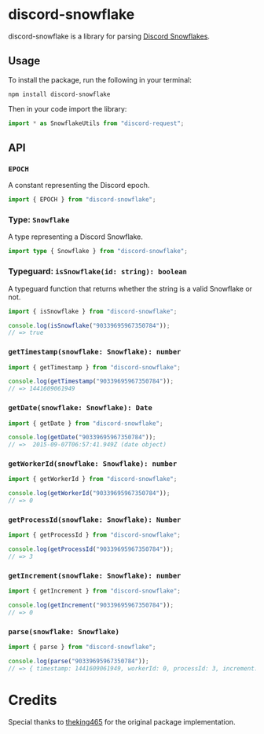 # discord-snowflake

discord-snowflake is a library for parsing [Discord Snowflakes](https://discord.com/developers/docs/reference#snowflakes).

## Usage

To install the package, run the following in your terminal:

```
npm install discord-snowflake
```

Then in your code import the library:

```js
import * as SnowflakeUtils from "discord-request";
```

## API

### `EPOCH`

A constant representing the Discord epoch.

```js
import { EPOCH } from "discord-snowflake";
```

### Type: `Snowflake`

A type representing a Discord Snowflake.

```ts
import type { Snowflake } from "discord-snowflake";
```

### Typeguard: `isSnowflake(id: string): boolean`

A typeguard function that returns whether the string is a valid Snowflake or not.

```js
import { isSnowflake } from "discord-snowflake";

console.log(isSnowflake("90339695967350784"));
// => true
```

### `getTimestamp(snowflake: Snowflake): number`

```js
import { getTimestamp } from "discord-snowflake";

console.log(getTimestamp("90339695967350784"));
// => 1441609061949
```

### `getDate(snowflake: Snowflake): Date`

```js
import { getDate } from "discord-snowflake";

console.log(getDate("90339695967350784"));
// =>  2015-09-07T06:57:41.949Z (date object)
```

### `getWorkerId(snowflake: Snowflake): number`

```js
import { getWorkerId } from "discord-snowflake";

console.log(getWorkerId("90339695967350784"));
// => 0
```

### `getProcessId(snowflake: Snowflake): Number`

```js
import { getProcessId } from "discord-snowflake";

console.log(getProcessId("90339695967350784"));
// => 3
```

### `getIncrement(snowflake: Snowflake): number`

```js
import { getIncrement } from "discord-snowflake";

console.log(getIncrement("90339695967350784"));
// => 0
```

### `parse(snowflake: Snowflake)`

```js
import { parse } from "discord-snowflake";

console.log(parse("90339695967350784"));
// => { timestamp: 1441609061949, workerId: 0, processId: 3, increment: 0 }
```

# Credits

Special thanks to [theking465](https://github.com/theking465) for the original package implementation.

